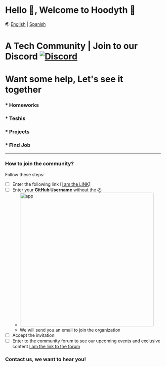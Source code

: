 # Hello 👋, Welcome to Hoodyth 🚀

🌏 [English](https://github.com/hoodyth/.github/blob/main/profile/README.en.md) | [Spanish](https://github.com/hoodyth/.github/blob/main/profile/README.md)

# A Tech Community | Join to our Discord <a href="https://discord.gg/VJe9gqEZ">![Discord](https://img.shields.io/badge/Discord-7289DA?style=flat-square&logo=discord&logoColor=white)</a>

# Want some help, Let's see it together
### * Homeworks
### * Teshis
### * Projects
### * Find Job

<hr>

### How to join the community?


Follow these steps:

- [ ] Enter the following link <a href="https://hoodyth.herokuapp.com/" target="_blank">[I am the LINK]</a> 
- [ ] Enter your **GitHub Username** without the @
    - <a href="https://hoodyth.herokuapp.com/" target="_blank"><img width="432" alt="app" src="https://user-images.githubusercontent.com/23409026/195025721-907a0c80-e7e7-4389-9ed5-10f1eabb714e.png"></a>
    - We will send you an email to join the organization
- [ ] Accept the invitation
- [ ] Enter to the community forum to see our upcoming events and exclusive content [I am the link to the forum](https://github.com/orgs/hoodyth/discussions)

### Contact us, we want to hear you!
